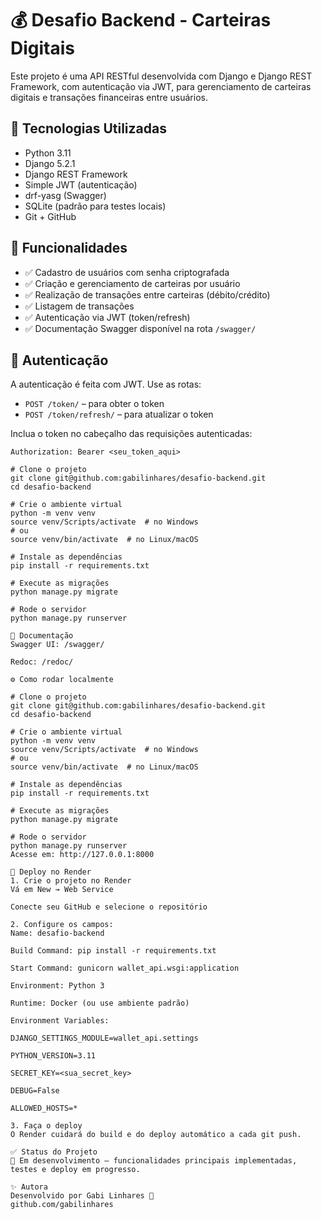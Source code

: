 # 💰 Desafio Backend - Carteiras Digitais

Este projeto é uma API RESTful desenvolvida com Django e Django REST Framework, com autenticação via JWT, para gerenciamento de carteiras digitais e transações financeiras entre usuários.

## 🔧 Tecnologias Utilizadas

- Python 3.11
- Django 5.2.1
- Django REST Framework
- Simple JWT (autenticação)
- drf-yasg (Swagger)
- SQLite (padrão para testes locais)
- Git + GitHub

## 🚀 Funcionalidades

- ✅ Cadastro de usuários com senha criptografada
- ✅ Criação e gerenciamento de carteiras por usuário
- ✅ Realização de transações entre carteiras (débito/crédito)
- ✅ Listagem de transações
- ✅ Autenticação via JWT (token/refresh)
- ✅ Documentação Swagger disponível na rota `/swagger/`

## 🔐 Autenticação

A autenticação é feita com JWT. Use as rotas:

- `POST /token/` – para obter o token
- `POST /token/refresh/` – para atualizar o token

Inclua o token no cabeçalho das requisições autenticadas:

```http
Authorization: Bearer <seu_token_aqui>

# Clone o projeto
git clone git@github.com:gabilinhares/desafio-backend.git
cd desafio-backend

# Crie o ambiente virtual
python -m venv venv
source venv/Scripts/activate  # no Windows
# ou
source venv/bin/activate  # no Linux/macOS

# Instale as dependências
pip install -r requirements.txt

# Execute as migrações
python manage.py migrate

# Rode o servidor
python manage.py runserver

📄 Documentação
Swagger UI: /swagger/

Redoc: /redoc/

⚙️ Como rodar localmente

# Clone o projeto
git clone git@github.com:gabilinhares/desafio-backend.git
cd desafio-backend

# Crie o ambiente virtual
python -m venv venv
source venv/Scripts/activate  # no Windows
# ou
source venv/bin/activate  # no Linux/macOS

# Instale as dependências
pip install -r requirements.txt

# Execute as migrações
python manage.py migrate

# Rode o servidor
python manage.py runserver
Acesse em: http://127.0.0.1:8000

🚀 Deploy no Render
1. Crie o projeto no Render
Vá em New → Web Service

Conecte seu GitHub e selecione o repositório

2. Configure os campos:
Name: desafio-backend

Build Command: pip install -r requirements.txt

Start Command: gunicorn wallet_api.wsgi:application

Environment: Python 3

Runtime: Docker (ou use ambiente padrão)

Environment Variables:

DJANGO_SETTINGS_MODULE=wallet_api.settings

PYTHON_VERSION=3.11

SECRET_KEY=<sua_secret_key>

DEBUG=False

ALLOWED_HOSTS=*

3. Faça o deploy
O Render cuidará do build e do deploy automático a cada git push.

✅ Status do Projeto
🚧 Em desenvolvimento – funcionalidades principais implementadas, testes e deploy em progresso.

✨ Autora
Desenvolvido por Gabi Linhares 💜
github.com/gabilinhares


